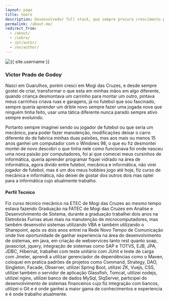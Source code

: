 ```yaml
---
layout: page
title: Sobre
description: Desenvolvedor full stack, que sempre procura crescimento pessoal, ajudar pessoas compartilhar conhecimentos e aprender também é claro.
permalink: /about-me/
redirect_from:
  - /about/
  - /sobre/
  - /pt/autor/
  - /en/author/
---
```


<img itemprop="image" class="img-rounded" src="https://res.cloudinary.com/dxyyhadjr/image/upload/c_scale,w_215/v1537911246/my/me.png" alt="{{ site.username }}">

<div class="container">
    <h3>Victor Prado de Godoy</h3>
    <p> Nasci em Guarulhos, porém cresci em Mogi das Cruzes, e desde sempre gostei de criar, transformar o que esta em minhas mãos em algo diferente, quando criança desmontava um carrinho para montar um outro, pintava meus carrinhos criava ruas e garagens, já no futebol que sou fascinado, sempre queria aprender um drible novo sempre fazer uma jogada nova que ninguém tinha feito, usar uma tática diferente nunca parado sempre ativo sempre evoluindo. </p> 
    <p> Portanto sempre imaginei sendo ou jogador de futebol ou que seria um mecânico, para poder fazer manutenção, modificações deixar o carro diferente do de fabrica minhas duas paixões, mas aos mais ou menos 15 anos ganhei um computador com o Windows 98, o que eu fiz desmontei montei de novo descobri o que tinha nele como funcionava foi onde nasceu uma nova paixão por computadores, foi ai que comecei meus cursinhos de informática, queria aprender programar fiquei vidrado na área de informática, agora divido entre futebol, mecânica e informática, não virei jogador de futebol, mas é um dos meus hobbies jogo até hoje, fiz curso de mecânica e informática, não deixei de gostar dos outros dois mas optei para a informática cujo atualmente trabalho. </p>
    <h4>Perfil Tecnico</h4>
    <p>Fiz curso técnico mecânico na ETEC de Mogi das Cruzes ao mesmo tempo estava fazendo Graduação na FATEC de Mogi das Cruzes em Analise e Desenvolvimento de Sistema, durante a graduação trabalhei dois anos na Eletrobrás Furnas atuei mais na manutenção de microcomputadores, mas também desenvolvi sistemas utilizando VBA e também utilizando o Sharepoint, após os dois anos entrei na Rede Novo Tempo de Comunicação onde tive oportunidade de ganhar experiencia na área do desenvolvimento de sistemas, em java, em criação de webservices tanto rest quanto soap, javascript, jquery, integração de sistemas como SAP e TOTVS, EJB, JPA, JDBC, Hibernat, trabalhei com teste unitário com JUnit e teste de carga com Jmeter, aprendi a utilizar gerenciador de dependências como o Maven, coloquei em pratica padrões de projetos como Command, Strategy, DAO, Singleton, Facade, Observer, utilizei Spring Boot, utilizei ZK, Vuejs, CSS, utilizei também o servidor de aplicação Glassfish, Tomcat, utilizei nodejs, utilizei nginx, utilizei banco de dados MySql, SlqServer, participei do desenvolvimento de sistemas financeiros cujo fiz integração com bancos, utilizei o Git e é onde ganhei a maior gama de conhecimentos e experiencia e é onde trabalho atualmente.</p>

</div>
